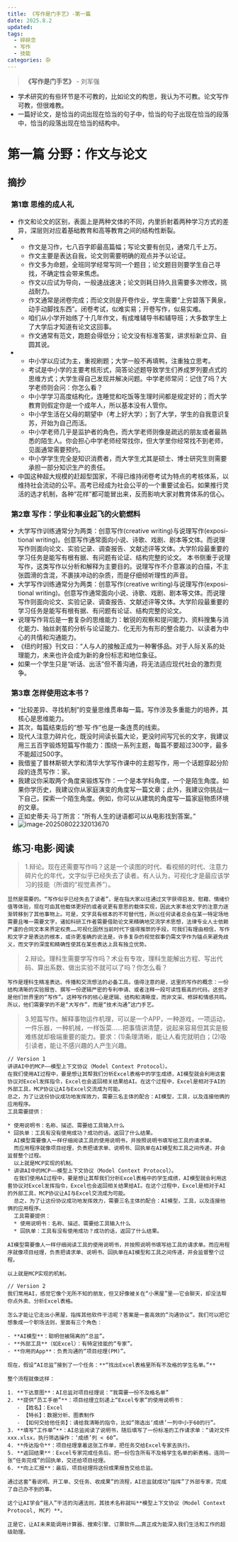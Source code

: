 ```yaml
---
title: 《写作是门手艺》-第一篇
date: 2025.8.2
updated:
tags:
  - 碎碎念
  - 写作
  - 技能
categories: 杂
---
```


> **《写作是门手艺》** - 刘军强

- 学术研究的有些环节是不可教的，比如论文的构思，我认为不可教。论文写作可教，但很难教。
- 一篇好论文，是恰当的词出现在恰当的句子中，恰当的句子出现在恰当的段落中，恰当的段落出现在恰当的结构中。

# 第一篇 分野：作文与论文

## 摘抄

###  **第1章 思维的成人礼**

- 作文和论文的区别，表面上是两种文体的不同，内里折射着两种学习方式的差异，深层则对应着基础教育和高等教育之间的结构性断裂。
- - 作文是习作，七八百字即最高篇幅；写论文要有创见，通常几千上万。
  - 作文主要是表达自我，论文则需要明确的观点并予以论证。
  - 作文多为命题，全班同学经常写同一个题目；论文题目则要学生自己寻找，不确定性会带来焦虑。
  - 作文以应试为导向，一般速战速决；论文则耗日持久且需要多次修改，挑战耐力。
  - 作文通常是闭卷完成；而论文则是开卷作业，学生需要“上穷碧落下黄泉，动手动脚找东西”。闭卷考试，似难实易；开卷写作，似易实难。
  - 咱们从小学开始练了十几年作文，有成堆辅导书和辅导班；大多数学生上了大学后才知道有论文这回事。
  - 作文通常有范文，跑题会得低分；论文没有标准答案，讲求标新立异、自圆其说。
- - 中小学以应试为主，重视刷题；大学一般不再填鸭，注重独立思考。
  - 考试是中小学的主要考核形式，简答论述题导致学生们养成罗列要点式的思维方式；大学生得自己发现并解决问题。中学老师常问：记住了吗？大学老师则会问：你怎么看？
  - 中小学学习高度结构化，连睡觉和吃饭等生理时间都是规定好的；而大学教育则假定你是一个成年人，所以基本没有人管你。
  - 中小学生活在父母的期望中（考上好大学）；到了大学，学生的自我意识复苏，开始为自己而活。
  - 中小学老师几乎是监护者的角色，而大学老师则像是疏远的朋友或者最熟悉的陌生人。你会担心中学老师经常找你，但大学里你经常找不到老师，见面通常需要预约。
  - 中小学学生完全是知识消费者，而大学生尤其是硕士、博士研究生则需要承担一部分知识生产的责任。
- 中国这种超大规模的赶超型国家，不得已维持闭卷考试为特点的考核体系，以维持社会流动的公平。高考已经成为社会公平的一个重要试金石。如果推行灵活的选才机制，各种“花样”都可能冒出来，反而影响大家对教育体系的信心。

###  **第2章 写作：学业和事业起飞的火箭燃料**

- 大学写作训练通常分为两类：创意写作(creative writing)与说理写作(exposi-tional writing)。创意写作通常面向小说、诗歌、戏剧、剧本等文体。而说理写作则面向论文、实验记录、调查报告、文献述评等文体。大学阶段最重要的学习任务是能写有根有据、有问题有论证、结构完整的论文。 本书侧重于说理写作，这类写作以分析和解释为主要目的。说理写作不介意寡淡的白描，不主张圆滑的含混，不裹挟冲动的杂质，而是仔细倾听理性的声音。
- 大学写作训练通常分为两类：创意写作(creative writing)与说理写作(exposi-tional writing)。创意写作通常面向小说、诗歌、戏剧、剧本等文体。而说理写作则面向论文、实验记录、调查报告、文献述评等文体。大学阶段最重要的学习任务是能写有根有据、有问题有论证、结构完整的论文。
- 说理写作背后是一套复杂的思维能力：敏锐的观察和提问能力、资料搜集与消化能力、抽丝剥茧的分析与论证能力、化无形为有形的整合能力、以读者为中心的共情和沟通能力。
- 《纽约时报》刊文曰：“人与人的接触正成为一种奢侈品。对于人际关系的处理能力，未来也许会成为新的身份标志和地位象征。
- 如果一个学生只是“听话、出活”但不善沟通，将无法适应现代社会的激烈竞争。

###  **第3章 怎样使用这本书？**

- “比较差异、寻找机制”的变量思维贯串每一篇。写作涉及多重能力的培养，其核心是思维能力。
- 其次，每篇结束后的“想·写·作”也是一条连贯的线索。
- 现代人注意力碎片化，既没时间读长篇大论，更没时间写冗长的文字，我建议用三五百字锻炼短篇写作能力：围绕一系列主题，每篇不要超过300字，最多不能超过500字。
- 我借鉴了普林斯顿大学和清华大学写作课中的主题写作，用一个话题穿起分阶段的连贯写作：家。
- 我建议你采取两个角度来锻炼写作：一个是本学科角度，一个是陌生角度。如果你学历史，我建议你从家庭演变的角度写一篇文章；此外，我建议你挑战一下自己，探索一个陌生角度。例如，你可以从建筑的角度写一篇家庭物质环境的文章。
- 正如史蒂夫·马丁所言：“所有人生的谜语都可以从电影找到答案。”
- ![image-20250802232013670](写作是门艺术/image-20250802232013670.png)



##  **练习·电影·阅读**



 > 1.辩论。现在还需要写作吗？这是一个读图的时代、看视频的时代、注意力碎片化的年代，文字似乎已经失去了读者。有人认为，可视化才是最应该学习的技能（所谓的“视觉素养”）。

```
显然是需要的。“写作似乎已经失去了读者”，是在指大家以往通过文字获得启发、慰藉、情绪价值等体验，现在可由其他载体更好的或者说更有意思的载体实现，因此大家本给文字的注意力逐渐转移到了其他事物上。可是，文字具有根本的不可替代性，所以任何读者总会在某一特定场地需要且唯一需要文字，诸如科研工作者需要借助论文来精确地交流学术思想，法律专业人士依赖严谨的合同文本来界定权责……可视化固然当前时代下值得推崇的手段，可我们有理由相信，写作和文字才是表达的根本，或许更准确的说法是，许多复杂的视觉叙事仍需文字作为锚点来避免歧义，而文字的深度和精确性使其在某些表达上具有独立优势。
```

 > 2.辩论。理科生需要学写作吗？术业有专攻，理科生能解出方程、写出代码、算出系数、做出实验不就可以了吗？你怎么看？

```
写作是理科生精准表达、传播和交流想法的必备工具。值得注意的是，这里的写作的概念：一份结构清晰的实验报告、撰写一份逻辑严密的专利申请、或者注释一段可读性极高的代码，这些才是他们世界里的“写作”。这种写作的核心是逻辑、结构和清晰度，而非文采、修辞和情感共鸣。所以，他们需要学的不是“大写作”，而是“技术沟通”这门手艺。
```

 > 3.短篇写作。解释事物运作机理，可以是一个APP，一种游戏，一项运动，一件乐器，一种机械，一样饭菜……把事情讲清楚，说起来容易但其实是极难练就却极端重要的能力。要求：(1)条理清晰，能让人看完就明白；(2)吸引读者，能让不感兴趣的人产生兴趣。

```
// Version 1
讲讲AI中的MCP——模型上下文协议（Model Context Protocol）。
在我们使用AI过程中，要是想让其帮我们分析Excel表格中的学生成绩，AI模型就会利用这套协议对Excel发挥指令，Excel也会返回相关结果给AI。在这个过程中，Excel是相对于AI的外部工具，MCP协议让AI与Excel交流成为可能。
总之，为了让这份协议成功地发挥效力，需要三名主体的配合：AI模型，工具，以及连接他俩的应用程序。
工具需要提供：

* 使用说明书：名称、描述、需要给工具输入什么
* 回执单：工具有没有使用成功？成功的话，返回了什么结果。
  AI模型需要像人一样仔细阅读工具的使用说明书，并按照说明书填写给工具的请求单。
  而应用程序就像项目经理，负责把请求单、说明书、回执单在AI模型和工具之间传递，并会监督整个过程。
  以上就是MCP实现的机制。
* 讲讲AI中的MCP——模型上下文协议（Model Context Protocol）。
  在我们使用AI过程中，要是想让其帮我们分析Excel表格中的学生成绩，AI模型就会利用这套协议对Excel发挥指令，Excel也会返回相关结果给AI。在这个过程中，Excel是相对于AI的外部工具，MCP协议让AI与Excel交流成为可能。
  总之，为了让这份协议成功地发挥效力，需要三名主体的配合：AI模型，工具，以及连接他俩的应用程序。
  工具需要提供：
  * 使用说明书：名称、描述、需要给工具输入什么
  * 回执单：工具有没有使用成功？成功的话，返回了什么结果。

AI模型需要像人一样仔细阅读工具的使用说明书，并按照说明书填写给工具的请求单。而应用程序就像项目经理，负责把请求单、说明书、回执单在AI模型和工具之间传递，并会监督整个过程。

以上就是MCP实现的机制。
```

```
// Version 2
我们常用AI，感觉它像个无所不知的朋友，但又好像被关在“小黑屋”里——它会聊天，却没法帮你点外卖、分析Excel表格。

怎么才能让它走出小黑屋，指挥其他软件干活呢？答案是一套高效的“沟通协议”。我们可以把它想象成一个职场法则，里面有三个角色：

- **AI模型**：聪明但被隔离的“总监”。
- **外部工具**（如Excel）：有特定技能的“专家”。
- **你用的App**：负责沟通的“项目经理(PM)”。

现在，假设“AI总监”接到了一个任务：**“找出Excel表格里所有不及格的学生名单。”**

整个流程就像这样：

1. **下达意图**：AI总监对项目经理说：“我需要一份不及格名单”
2. **提供“员工手册”**：项目经理立刻递上“Excel专家”的使用说明书：
   - 【姓名】：Excel
   - 【特长】：数据分析、图表制作
   - 【如何交给他任务】：请给我清晰的指令，比如“筛选出‘成绩’一列中小于60的行”。
3. **填写“工作单”**：AI总监阅读了说明书，随后填写了一份标准的工作请求单：“请对文件xxx.xlsx，执行筛选操作：‘成绩’列 < 60”。
4. **传达指令**：项目经理拿着这张工作单，把任务交给Excel专家去执行。
5. **返回结果**：Excel专家完成任务后，把一份包含所有不及格学生名单的新表格，连同一张“任务完成”的回执单，交还给项目经理。
6. **向上汇报**：最后，项目经理将这份成果报告交给总监。

通过这套“看说明、开工单、交任务、收成果”的流程，AI总监就成功“指挥”了外部专家，完成了自己办不到的事。

这个让AI学会“摇人”干活的沟通法则，其技术名称就叫**模型上下文协议（Model Context Protocol, MCP）**。

正是它，让AI未来能调用计算器、搜索引擎、订票软件……真正成为能深入我们生活和工作的超级助理。
```

